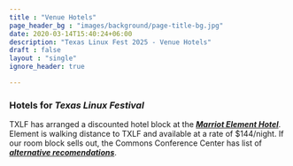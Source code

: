 ```yaml
---
title : "Venue Hotels"
page_header_bg : "images/background/page-title-bg.jpg"
date: 2020-03-14T15:40:24+06:00
description: "Texas Linux Fest 2025 - Venue Hotels"
draft : false
layout : "single"
ignore_header: true

---
```


### Hotels for _Texas Linux Festival_

TXLF has arranged a discounted hotel block at the _**[Marriot Element Hotel](https://www.marriott.com/event-reservations/reservation-link.mi?id=1757085354036&key=GRP&app=resvlink)**_.
Element is walking distance to TXLF and available at a rate of $144/night.
If our room block sells out, the Commons Conference Center has list of _**[alternative recomendations](https://commons.utexas.edu/meetings-and-events/area-hotels)**_.

